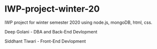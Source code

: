# IWP-project-winter-20
IWP project for winter semester 2020 using node.js, mongoDB, html, css. 


Deep Golani - DBA and Back-End Devlopment

Siddhant Tiwari - Front-End Devlopment
